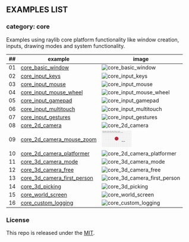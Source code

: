 ## EXAMPLES LIST

### category: core

Examples using raylib core platform functionality like window creation, inputs, drawing modes and system functionality.

| ## | example  | image  |
|----|----------|--------|
| 01 | [core_basic_window](01_core_basic_window/src/main.zig) | <img src="https://raw.githubusercontent.com/raysan5/raylib/master/examples/core/core_basic_window.png" alt="core_basic_window" width="80"> |
| 02 | [core_input_keys](02_core_input_keys/src/main.zig) | <img src="https://raw.githubusercontent.com/raysan5/raylib/master/examples/core/core_input_keys.png" alt="core_input_keys" width="80"> |
| 03 | [core_input_mouse](03_core_input_mouse/src/main.zig) | <img src="https://github.com/raysan5/raylib/raw/master/examples/core/core_input_mouse.png" alt="core_input_mouse" width="80"> |
| 04 | [core_input_mouse_wheel](04_core_input_mouse_wheel/src/main.zig) | <img src="https://github.com/raysan5/raylib/raw/master/examples/core/core_input_mouse_wheel.png" alt="core_input_mouse_wheel" width="80"> |
| 05 | [core_input_gamepad](05_core_input_gamepad/src/main.zig) | <img src="https://github.com/raysan5/raylib/raw/master/examples/core/core_input_gamepad.png" alt="core_input_gamepad" width="80"> |
| 06 | [core_input_multitouch](06_core_input_multitouch/src/main.zig) | <img src="https://github.com/raysan5/raylib/raw/master/examples/core/core_input_multitouch.png" alt="core_input_multitouch" width="80"> |
| 07 | [core_input_gestures](07_core_input_gestures/src/main.zig) | <img src="https://github.com/raysan5/raylib/raw/master/examples/core/core_input_gestures.png" alt="core_input_gestures" width="80"> |
| 08 | [core_2d_camera](08_core_2d_camera/src/main.zig) | <img src="https://github.com/raysan5/raylib/raw/master/examples/core/core_2d_camera.png" alt="core_2d_camera" width="80"> |
| 09 | [core_2d_camera_mouse_zoom](09_core_2d_camera_mouse_zoom/src/main.zig) | <img src="https://github.com/raysan5/raylib/raw/master/examples/core/core_2d_camera_mouse_zoom.png" alt="core_2d_camera_mouse_zoom" width="80"> |
| 10 | [core_2d_camera_platformer](10_core_2d_camera_platformer/src/main.zig) | <img src="https://github.com/raysan5/raylib/raw/master/examples/core/core_2d_camera_platformer.png" alt="core_2d_camera_platformer" width="80"> |
| 11 | [core_3d_camera_mode](11_core_3d_camera_mode/src/main.zig) | <img src="https://github.com/raysan5/raylib/raw/master/examples/core/core_3d_camera_mode.png" alt="core_3d_camera_mode" width="80"> |
| 12 | [core_3d_camera_free](12_core_3d_camera_free/src/main.zig) | <img src="https://github.com/raysan5/raylib/raw/master/examples/core/core_3d_camera_free.png" alt="core_3d_camera_free" width="80"> |
| 13 | [core_3d_camera_first_person](13_core_3d_camera_first_person/src/main.zig) | <img src="https://github.com/raysan5/raylib/raw/master/examples/core/core_3d_camera_first_person.png" alt="core_3d_camera_first_person" width="80"> |
| 14 | [core_3d_picking](14_core_3d_picking/src/main.zig) | <img src="https://github.com/raysan5/raylib/raw/master/examples/core/core_3d_picking.png" alt="core_3d_picking" width="80"> |
| 15 | [core_world_screen](15_core_world_screen/src/main.zig) | <img src="https://github.com/raysan5/raylib/raw/master/examples/core/core_world_screen.png" alt="core_world_screen" width="80"> |
| 16 | [core_custom_logging](16_core_custom_logging/src/main.zig) | <img src="https://github.com/raysan5/raylib/raw/master/examples/core/core_custom_logging.png" alt="core_custom_logging" width="80"> |

### License

This repo is released under the [MIT](https://github.com/thechampagne/raylib-zig/blob/main/LICENSE).